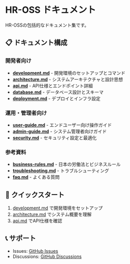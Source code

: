 # HR-OSS ドキュメント

HR-OSSの包括的なドキュメント集です。

## 📋 ドキュメント構成

### 開発者向け
- [**development.md**](./development.md) - 開発環境のセットアップとコマンド
- [**architecture.md**](./architecture.md) - システムアーキテクチャと設計思想
- [**api.md**](./api.md) - API仕様とエンドポイント詳細
- [**database.md**](./database.md) - データベース設計とスキーマ
- [**deployment.md**](./deployment.md) - デプロイとインフラ設定

### 運用・管理者向け
- [**user-guide.md**](./user-guide.md) - エンドユーザー向け操作ガイド
- [**admin-guide.md**](./admin-guide.md) - システム管理者向けガイド
- [**security.md**](./security.md) - セキュリティ設定と最適化

### 参考資料
- [**business-rules.md**](./business-rules.md) - 日本の労働法とビジネスルール
- [**troubleshooting.md**](./troubleshooting.md) - トラブルシューティング
- [**faq.md**](./faq.md) - よくある質問

## 🚀 クイックスタート

1. [development.md](./development.md) で開発環境をセットアップ
2. [architecture.md](./architecture.md) でシステム概要を理解
3. [api.md](./api.md) でAPI仕様を確認

## 📞 サポート

- Issues: [GitHub Issues](https://github.com/your-org/hr-oss/issues)
- Discussions: [GitHub Discussions](https://github.com/your-org/hr-oss/discussions)